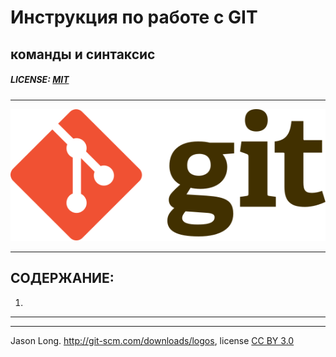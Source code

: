 # Инструкция по работе с GIT
## команды и синтаксис

##### LICENSE: [MIT](license.md)

---

![git-logo](Git-logo.svg)

---


## СОДЕРЖАНИЕ:
1. 
---
---

Jason Long. http://git-scm.com/downloads/logos, license [CC BY 3.0](https://creativecommons.org/licenses/by/3.0/)


